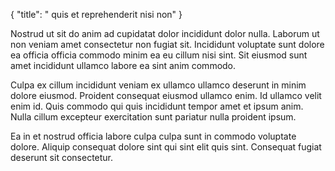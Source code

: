 {
  "title": " quis et reprehenderit nisi non"
}

Nostrud ut sit do anim ad cupidatat dolor incididunt dolor nulla. Laborum ut non veniam amet consectetur non fugiat sit. Incididunt voluptate sunt dolore ea officia officia commodo minim ea eu cillum nisi sint. Sit eiusmod sunt amet incididunt ullamco labore ea sint anim commodo.

Culpa ex cillum incididunt veniam ex ullamco ullamco deserunt in minim dolore eiusmod. Proident consequat eiusmod ullamco enim. Id ullamco velit enim id. Quis commodo qui quis incididunt tempor amet et ipsum anim. Nulla cillum excepteur exercitation sunt pariatur nulla proident ipsum.

Ea in et nostrud officia labore culpa culpa sunt in commodo voluptate dolore. Aliquip consequat dolore sint qui sint elit quis sint. Consequat fugiat deserunt sit consectetur.